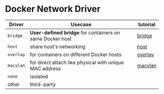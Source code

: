 # Docker Network Driver

Driver | Usecase | tutorial
---|---|---
`bridge` | **User-defined bridge** for containers on same Docker host | [bridge]
`host` | share host's networking | [host]
`overlay` | for containers on different Docker hosts | [overlay]
`macvlan` | for direct attach like physical with unique MAC address | [macvlan]
`none` | isolated | 
other | third-party |

[docker-iptables]: https://docs.docker.com/network/iptables/
[bridge]: https://docs.docker.com/network/bridge/

[stand-alone]: https://docs.docker.com/network/network-tutorial-standalone/
[host]: https://docs.docker.com/network/network-tutorial-host/
[overlay]: https://docs.docker.com/network/network-tutorial-overlay/
[macvlan]: https://docs.docker.com/network/network-tutorial-macvlan/
